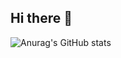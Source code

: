 ## Hi there 👋

![Anurag's GitHub stats](https://github-readme-stats.vercel.app/api?username=nhatminh4403&theme=dark&show_icons=true)
<!--
**nhatminh4403/nhatminh4403** is a ✨ _special_ ✨ repository because its `README.md` (this file) appears on your GitHub profile.

Here are some ideas to get you started:

- 🔭 I’m currently working on ...
- 🌱 I’m currently learning ...
- 👯 I’m looking to collaborate on ...
- 🤔 I’m looking for help with ...
- 💬 Ask me about ...
- 📫 How to reach me: ...
- 😄 Pronouns: ...
- ⚡ Fun fact: ...
-->
